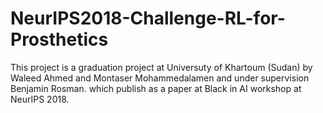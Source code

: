 # NeurIPS2018-Challenge-RL-for-Prosthetics
This project is a graduation project at Universuty of Khartoum (Sudan) by Waleed Ahmed and Montaser Mohammedalamen and under supervision Benjamin Rosman. which publish as a paper at Black in AI workshop at NeurIPS 2018.

